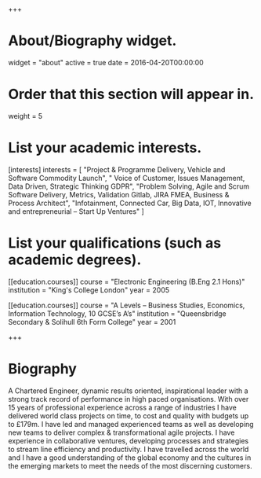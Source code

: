 +++
# About/Biography widget.
widget = "about"
active = true
date = 2016-04-20T00:00:00

# Order that this section will appear in.
weight = 5

# List your academic interests.
[interests]
  interests = [
    "Project & Programme Delivery, Vehicle and Software Commodity Launch",
    " Voice of Customer, Issues Management, Data Driven, Strategic Thinking GDPR",
    "Problem Solving, Agile and Scrum Software Delivery, Metrics, Validation Gitlab, JIRA FMEA, Business & Process Architect",
    "Infotainment, Connected Car, Big Data, IOT, Innovative and entrepreneurial – Start Up Ventures"
  ]

# List your qualifications (such as academic degrees).
[[education.courses]]
  course = "Electronic Engineering (B.Eng 2.1 Hons)"
  institution = "King's College London"
  year = 2005

[[education.courses]]
  course = "A Levels – Business Studies, Economics, Information Technology, 10 GCSE’s A’s"
  institution = "Queensbridge Secondary & Solihull 6th Form College"
  year = 2001

+++

# Biography

A Chartered Engineer, dynamic results oriented, inspirational leader with a strong track record of performance in high paced organisations. With over 15 years of professional experience across a range of industries I have delivered world class projects on time, to cost and quality with budgets up to £179m. I have led and managed experienced teams as well as developing new teams to deliver complex & transformational agile projects. I have experience in collaborative ventures, developing processes and strategies to stream line efficiency and productivity. I have travelled across the world and I have a good understanding of the global economy and the cultures in the emerging markets to meet the needs of the most discerning customers.